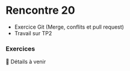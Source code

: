 # Rencontre 20

- Exercice Git (Merge, conflits et pull request)
- Travail sur TP2

### Exercices

🚧 Détails à venir

